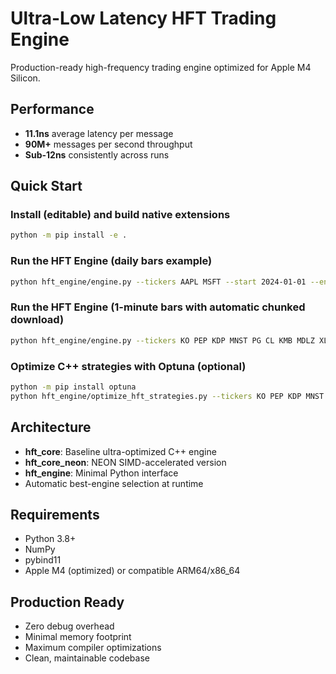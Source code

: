 # Ultra-Low Latency HFT Trading Engine

Production-ready high-frequency trading engine optimized for Apple M4 Silicon.

## Performance
- **11.1ns** average latency per message  
- **90M+** messages per second throughput
- **Sub-12ns** consistently across runs

## Quick Start

### Install (editable) and build native extensions
```bash
python -m pip install -e .
```

### Run the HFT Engine (daily bars example)
```bash
python hft_engine/engine.py --tickers AAPL MSFT --start 2024-01-01 --end 2024-12-31 --interval 1d --batch 256
```

### Run the HFT Engine (1-minute bars with automatic chunked download)
```bash
python hft_engine/engine.py --tickers KO PEP KDP MNST PG CL KMB MDLZ XLP --start 2025-08-18 --end 2025-08-29 --interval 1m --batch 512
```

### Optimize C++ strategies with Optuna (optional)
```bash
python -m pip install optuna
python hft_engine/optimize_hft_strategies.py --tickers KO PEP KDP MNST PG CL KMB MDLZ XLP --start 2025-08-18 --end 2025-08-29 --interval 1m --trials 50
```

## Architecture
- **hft_core**: Baseline ultra-optimized C++ engine
- **hft_core_neon**: NEON SIMD-accelerated version
- **hft_engine**: Minimal Python interface
- Automatic best-engine selection at runtime

## Requirements
- Python 3.8+
- NumPy
- pybind11
- Apple M4 (optimized) or compatible ARM64/x86_64

## Production Ready
- Zero debug overhead
- Minimal memory footprint
- Maximum compiler optimizations
- Clean, maintainable codebase

